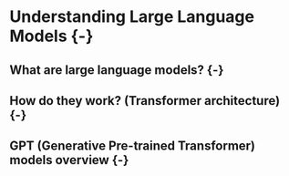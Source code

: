 # Understanding Large Language Models {-}

## What are large language models? {-}

## How do they work? (Transformer architecture) {-}

## GPT (Generative Pre-trained Transformer) models overview {-}
